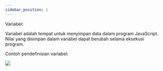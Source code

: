 ```yaml
---
sidebar_position: 1
---
```

Variabel:

Variabel adalah tempat untuk menyimpan data dalam program JavaScript. Nilai yang disimpan dalam variabel dapat berubah selama eksekusi program.

Contoh pendefinisian variabel:

![](https://lh7-us.googleusercontent.com/docsz/AD_4nXdRFvWdDGkjR0WOQTasscdHX3ulDdXUv1t2j87pYMd35IHcz13_EbUBixaEgPkYyixWFVQ6pBl1Ou3DrpHllfKLhZkMpPr6_eE748W1eiVmUk4B8E4il-cbVqe9UUrMqQWmB5BX9SDG9NzopcmcmW3l9fHuBYL_TuWDVNeT8w?key=ESYW2iUyREQEYzkaKMR1vg)